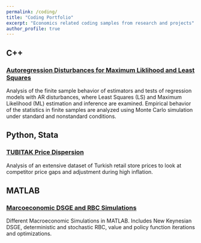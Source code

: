 ```yaml
---
permalink: /coding/
title: "Coding Portfolio"
excerpt: "Economics related coding samples from research and projects"
author_profile: true
---
```


## C++
### [Autoregression Disturbances for Maximum Liklihood and Least Squares]

Analysis of the finite sample behavior of estimators and tests of 
regression models with AR disturbances, where Least Squares (LS) and 
Maximum Likelihood (ML) estimation and inference are examined. 
Empirical behavior of the statistics in finite samples are analyzed using 
Monte Carlo simulation under standard and nonstandard conditions.

## Python, Stata
### [TUBITAK Price Dispersion]
Analysis of an extensive dataset of Turkish retail store prices to look 
at competitor price gaps and adjustment during high inflation. 

## MATLAB
### [Marcoeconomic DSGE and RBC Simulations]
Different Macroeconomic Simulations in MATLAB. Includes New Keynesian DSGE, 
deterministic and stochastic RBC, value and policy function iterations and 
optimizations.



[Autoregression Disturbances for Maximum Liklihood and Least Squares]: https://github.com/oruc47/mle_ls_auto_regression

[Marcoeconomic DSGE and RBC Simulations]: https://github.com/oruc47/matlab_macro_economic_sim

[TUBITAK Price Dispersion]: https://github.com/oruc47/tubitak_price_dispersion
